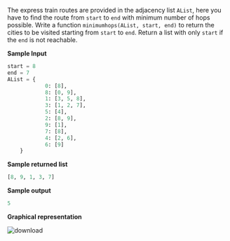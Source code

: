 The express train routes are provided in the adjacency list `AList`, here you have to find the route from `start` to `end` with minimum number of hops possible. Write a function `minimumhops(AList, start, end)` to return the cities to be visited starting from `start` to `end`. Return a list with only `start` if the `end` is not reachable.

**Sample Input**
```python
start = 8
end = 7
AList = {
            0: [8],
            8: [0, 9],
            1: [3, 5, 8],
            3: [1, 2, 7],
            5: [4],
            2: [8, 9],
            9: [1],
            7: [8],
            4: [2, 6],
            6: [9]
    }
```

**Sample returned list**
```python
[8, 9, 1, 3, 7]
```
**Sample output**
```python
5
```
**Graphical representation**

![download](https://user-images.githubusercontent.com/94980115/193631204-1bdb4c50-65c4-4dbf-8dad-18c08eb6a17b.png)
